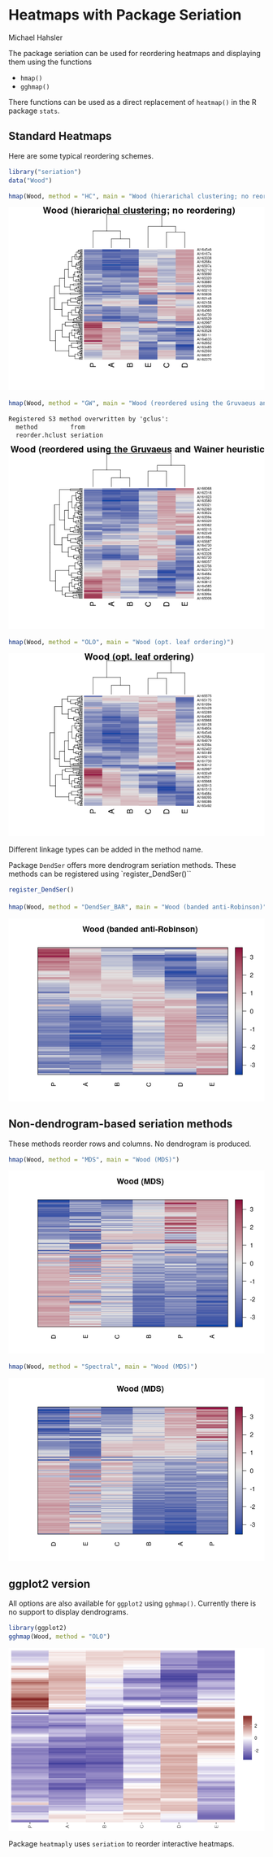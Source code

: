 # Heatmaps with Package Seriation
Michael Hahsler

The package seriation can be used for reordering heatmaps and displaying
them using the functions

-   `hmap()`
-   `gghmap()`

There functions can be used as a direct replacement of `heatmap()` in
the R package `stats`.

## Standard Heatmaps

Here are some typical reordering schemes.

``` r
library("seriation")
data("Wood")
```

``` r
hmap(Wood, method = "HC", main = "Wood (hierarichal clustering; no reordering)")
```

![](heatmaps.markdown_github_files/figure-markdown_github/unnamed-chunk-2-1.png)

``` r
hmap(Wood, method = "GW", main = "Wood (reordered using the Gruvaeus and Wainer heuristic)")
```

    Registered S3 method overwritten by 'gclus':
      method         from     
      reorder.hclust seriation

![](heatmaps.markdown_github_files/figure-markdown_github/unnamed-chunk-2-2.png)

``` r
hmap(Wood, method = "OLO", main = "Wood (opt. leaf ordering)")
```

![](heatmaps.markdown_github_files/figure-markdown_github/unnamed-chunk-2-3.png)

Different linkage types can be added in the method name.

Package `DendSer` offers more dendrogram seriation methods. These
methods can be registered using \`register_DendSer()\`\`

``` r
register_DendSer()

hmap(Wood, method = "DendSer_BAR", main = "Wood (banded anti-Robinson)")
```

![](heatmaps.markdown_github_files/figure-markdown_github/unnamed-chunk-3-1.png)

## Non-dendrogram-based seriation methods

These methods reorder rows and columns. No dendrogram is produced.

``` r
hmap(Wood, method = "MDS", main = "Wood (MDS)")
```

![](heatmaps.markdown_github_files/figure-markdown_github/unnamed-chunk-4-1.png)

``` r
hmap(Wood, method = "Spectral", main = "Wood (MDS)")
```

![](heatmaps.markdown_github_files/figure-markdown_github/unnamed-chunk-4-2.png)

## ggplot2 version

All options are also available for `ggplot2` using `gghmap()`. Currently
there is no support to display dendrograms.

``` r
library(ggplot2)
gghmap(Wood, method = "OLO")
```

![](heatmaps.markdown_github_files/figure-markdown_github/unnamed-chunk-5-1.png)

Package `heatmaply` uses `seriation` to reorder interactive heatmaps.
